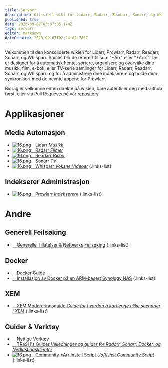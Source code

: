 ```yaml
---
title: Servarr
description: Offisiell wiki for Lidarr, Radarr, Readarr, Sonarr, og Whisparr
published: true
date: 2023-09-07T03:07:05.174Z
tags: servarr
editor: markdown
dateCreated: 2023-09-07T02:24:02.785Z
---
```


Velkommen til den konsoliderte wikien for Lidarr, Prowlarr, Radarr, Readarr, Sonarr, og Whisparr. Samlet blir de referert til som "\*Arr" eller "\*Arrs". De er designet for å automatisk hente, sortere, organisere og overvåke dine musikk, film, e-bok, eller TV-serie samlinger for Lidarr, Radarr, Readarr, Sonarr, og Whisparr; og for å administrere dine indekserere og holde dem synkronisert med de nevnte appene for Prowlarr.

Bidrag er velkomne enten direkte på wikien, bare autentiser deg med Github først, eller via Pull Requests på vår [repository](https://github.com/Servarr/Wiki).

# Applikasjoner

## Media Automasjon

- [![16.png](/assets/lidarr/logos/16.png)&emsp;Lidarr *Musikk*](/lidarr)
- [![16.png](/assets/radarr/logos/16.png)&emsp;Radarr *Filmer*](/radarr)
- [![16.png](/assets/readarr/logos/16.png)&emsp;Readarr *Bøker*](/readarr)
- [![16.png](/assets/sonarr/logos/16.png)&emsp;Sonarr *TV*](/sonarr)
- [![16.png](/assets/whisparr/logos/16.png)&emsp;Whisparr *Voksne Videoer*](/whisparr)
{.links-list}

## Indekserer Administrasjon

- [![16.png](/assets/prowlarr/logos/16.png)&emsp;Prowlarr *Indekserere*](/prowlarr)
{.links-list}

# Andre

## Generell Feilsøking

- [<i class="far fa-life-ring"></i>&emsp;Generelle Tillatelser & Nettverks Feilsøking](/permissions-and-networking)
{.links-list}

## Docker

- [<i class="fab fa-docker"></i>&emsp;Docker Guide](/docker-guide)
- [<i class="fas fa-box-open"></i>&emsp;Installasjon av Docker på en ARM-basert Synology NAS](/docker-arm-synology)
{.links-list}

## XEM

- [<i class="fab fa-xing"></i>&emsp;XEM Modereringsguide *Guide for hvordan å kartlegge ulike scenarier i XEM*](/sonarr/xem-guide)
{.links-list}

## Guider & Verktøy

- [<i class="fas fa-tools"></i>&emsp;Nyttige Verktøy](/useful-tools)
- [<i class="fas fa-trash-alt"></i>&emsp;TRaSH's Guider *Veiledninger og guider for Radarr, Sonarr, Docker, og Nedlastingsklienter*](https://trash-guides.info/)
- [![16.png](/assets/servarr/servarr_dark_fav_16.png)&emsp;Community \*Arr Install Script *Uoffisielt Community Script*](/install-script)
{.links-list}